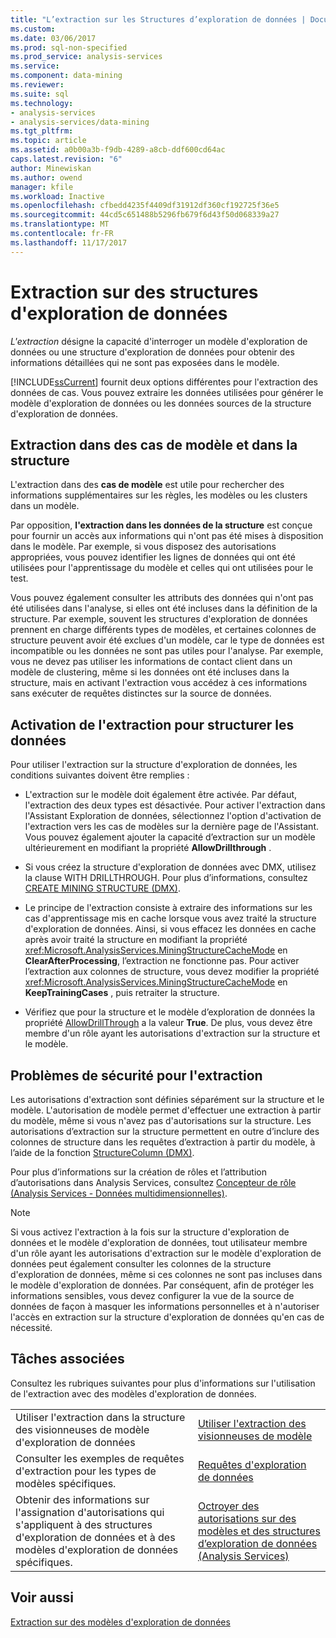 ```yaml
---
title: "L’extraction sur les Structures d’exploration de données | Documents Microsoft"
ms.custom: 
ms.date: 03/06/2017
ms.prod: sql-non-specified
ms.prod_service: analysis-services
ms.service: 
ms.component: data-mining
ms.reviewer: 
ms.suite: sql
ms.technology:
- analysis-services
- analysis-services/data-mining
ms.tgt_pltfrm: 
ms.topic: article
ms.assetid: a0b00a3b-f9db-4289-a8cb-ddf600cd64ac
caps.latest.revision: "6"
author: Minewiskan
ms.author: owend
manager: kfile
ms.workload: Inactive
ms.openlocfilehash: cfbedd4235f4409df31912df360cf192725f36e5
ms.sourcegitcommit: 44cd5c651488b5296fb679f6d43f50d068339a27
ms.translationtype: MT
ms.contentlocale: fr-FR
ms.lasthandoff: 11/17/2017
---
```

# <a name="drillthrough-on-mining-structures"></a>Extraction sur des structures d'exploration de données
  *L'extraction* désigne la capacité d'interroger un modèle d'exploration de données ou une structure d'exploration de données pour obtenir des informations détaillées qui ne sont pas exposées dans le modèle.  
  
 [!INCLUDE[ssCurrent](../../includes/sscurrent-md.md)] fournit deux options différentes pour l'extraction des données de cas. Vous pouvez extraire les données utilisées pour générer le modèle d'exploration de données ou les données sources de la structure d'exploration de données.  
  
## <a name="drillthrough-to-model-cases-vs-drillthrough-to-structure"></a>Extraction dans des cas de modèle et dans la structure  
 L'extraction dans des **cas de modèle** est utile pour rechercher des informations supplémentaires sur les règles, les modèles ou les clusters dans un modèle.  
  
 Par opposition, **l'extraction dans les données de la structure** est conçue pour fournir un accès aux informations qui n'ont pas été mises à disposition dans le modèle. Par exemple, si vous disposez des autorisations appropriées, vous pouvez identifier les lignes de données qui ont été utilisées pour l'apprentissage du modèle et celles qui ont utilisées pour le test.  
  
 Vous pouvez également consulter les attributs des données qui n'ont pas été utilisées dans l'analyse, si elles ont été incluses dans la définition de la structure. Par exemple, souvent les structures d'exploration de données prennent en charge différents types de modèles, et certaines colonnes de structure peuvent avoir été exclues d'un modèle, car le type de données est incompatible ou les données ne sont pas utiles pour l'analyse. Par exemple, vous ne devez pas utiliser les informations de contact client dans un modèle de clustering, même si les données ont été incluses dans la structure, mais en activant l'extraction vous accédez à ces informations sans exécuter de requêtes distinctes sur la source de données.  
  
## <a name="enabling-drillthrough-to-structure-data"></a>Activation de l'extraction pour structurer les données  
 Pour utiliser l'extraction sur la structure d'exploration de données, les conditions suivantes doivent être remplies :  
  
-   L'extraction sur le modèle doit également être activée. Par défaut, l'extraction des deux types est désactivée. Pour activer l'extraction dans l'Assistant Exploration de données, sélectionnez l'option d'activation de l'extraction vers les cas de modèles sur la dernière page de l'Assistant. Vous pouvez également ajouter la capacité d’extraction sur un modèle ultérieurement en modifiant la propriété **AllowDrillthrough** .  
  
-   Si vous créez la structure d'exploration de données avec DMX, utilisez la clause WITH DRILLTHROUGH. Pour plus d’informations, consultez [CREATE MINING STRUCTURE &#40;DMX&#41;](../../dmx/create-mining-structure-dmx.md).  
  
-   Le principe de l'extraction consiste à extraire des informations sur les cas d'apprentissage mis en cache lorsque vous avez traité la structure d'exploration de données. Ainsi, si vous effacez les données en cache après avoir traité la structure en modifiant la propriété <xref:Microsoft.AnalysisServices.MiningStructureCacheMode> en **ClearAfterProcessing**, l’extraction ne fonctionne pas. Pour activer l’extraction aux colonnes de structure, vous devez modifier la propriété <xref:Microsoft.AnalysisServices.MiningStructureCacheMode> en **KeepTrainingCases** , puis retraiter la structure.  
  
-   Vérifiez que pour la structure et le modèle d’exploration de données la propriété [AllowDrillThrough](../../analysis-services/scripting/properties/allowdrillthrough-element-assl.md) a la valeur **True**. De plus, vous devez être membre d'un rôle ayant les autorisations d'extraction sur la structure et le modèle.  
  
## <a name="security-issues-for-drillthrough"></a>Problèmes de sécurité pour l'extraction  
 Les autorisations d'extraction sont définies séparément sur la structure et le modèle. L'autorisation de modèle permet d'effectuer une extraction à partir du modèle, même si vous n'avez pas d'autorisations sur la structure. Les autorisations d’extraction sur la structure permettent en outre d’inclure des colonnes de structure dans les requêtes d’extraction à partir du modèle, à l’aide de la fonction [StructureColumn &#40;DMX&#41;](../../dmx/structurecolumn-dmx.md).  
  
 Pour plus d’informations sur la création de rôles et l’attribution d’autorisations dans Analysis Services, consultez [Concepteur de rôle &#40;Analysis Services - Données multidimensionnelles&#41;](http://msdn.microsoft.com/library/e8ba42db-0565-4d68-b3ab-0c63d8d07192).  
  
> [!NOTE]  
>  Si vous activez l'extraction à la fois sur la structure d'exploration de données et le modèle d'exploration de données, tout utilisateur membre d'un rôle ayant les autorisations d'extraction sur le modèle d'exploration de données peut également consulter les colonnes de la structure d'exploration de données, même si ces colonnes ne sont pas incluses dans le modèle d'exploration de données. Par conséquent, afin de protéger les informations sensibles, vous devez configurer la vue de la source de données de façon à masquer les informations personnelles et à n'autoriser l'accès en extraction sur la structure d'exploration de données qu'en cas de nécessité.  
  
## <a name="related-tasks"></a>Tâches associées  
 Consultez les rubriques suivantes pour plus d'informations sur l'utilisation de l'extraction avec des modèles d'exploration de données.  
  
|||  
|-|-|  
|Utiliser l'extraction dans la structure des visionneuses de modèle d'exploration de données|[Utiliser l'extraction des visionneuses de modèle](../../analysis-services/data-mining/use-drillthrough-from-the-model-viewers.md)|  
|Consulter les exemples de requêtes d'extraction pour les types de modèles spécifiques.|[Requêtes d'exploration de données](../../analysis-services/data-mining/data-mining-queries.md)|  
|Obtenir des informations sur l'assignation d'autorisations qui s'appliquent à des structures d'exploration de données et à des modèles d'exploration de données spécifiques.|[Octroyer des autorisations sur des modèles et des structures d’exploration de données &#40;Analysis Services&#41;](../../analysis-services/multidimensional-models/grant-permissions-on-data-mining-structures-and-models-analysis-services.md)|  
  
## <a name="see-also"></a>Voir aussi  
 [Extraction sur des modèles d'exploration de données](../../analysis-services/data-mining/drillthrough-on-mining-models.md)  
  
  

